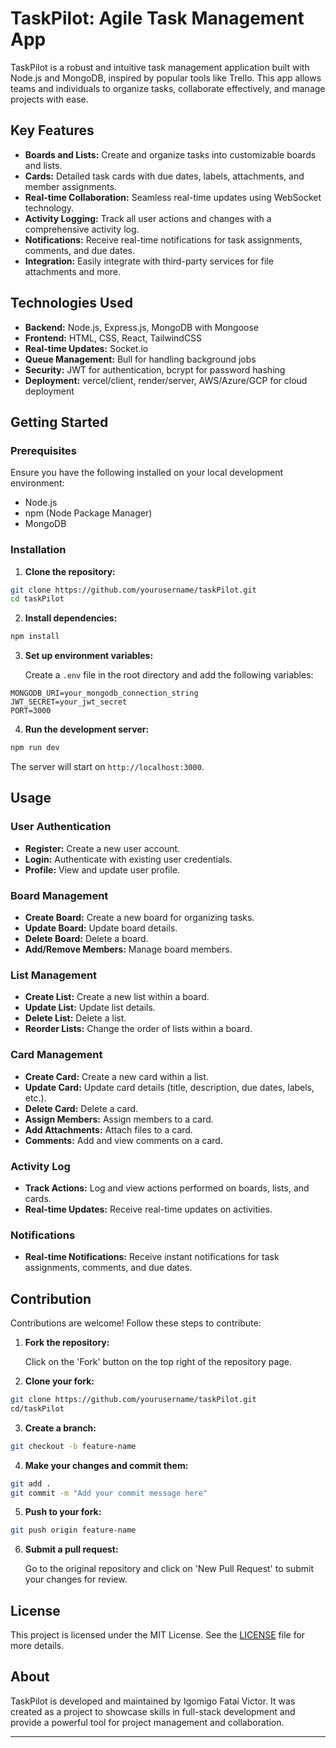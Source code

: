 
# TaskPilot: Agile Task Management App

TaskPilot is a robust and intuitive task management application built with Node.js and MongoDB, inspired by popular tools like Trello. This app allows teams and individuals to organize tasks, collaborate effectively, and manage projects with ease.

## Key Features

- **Boards and Lists:** Create and organize tasks into customizable boards and lists.
- **Cards:** Detailed task cards with due dates, labels, attachments, and member assignments.
- **Real-time Collaboration:** Seamless real-time updates using WebSocket technology.
- **Activity Logging:** Track all user actions and changes with a comprehensive activity log.
- **Notifications:** Receive real-time notifications for task assignments, comments, and due dates.
- **Integration:** Easily integrate with third-party services for file attachments and more.

## Technologies Used

- **Backend:** Node.js, Express.js, MongoDB with Mongoose
- **Frontend:** HTML, CSS, React, TailwindCSS
- **Real-time Updates:** Socket.io
- **Queue Management:** Bull for handling background jobs
- **Security:** JWT for authentication, bcrypt for password hashing
- **Deployment:** vercel/client, render/server, AWS/Azure/GCP for cloud deployment

## Getting Started

### Prerequisites

Ensure you have the following installed on your local development environment:

- Node.js
- npm (Node Package Manager)
- MongoDB

### Installation

1. **Clone the repository:**

```bash
git clone https://github.com/yourusername/taskPilot.git
cd taskPilot
```

2. **Install dependencies:**

```bash
npm install
```

3. **Set up environment variables:**

   Create a `.env` file in the root directory and add the following variables:

```
MONGODB_URI=your_mongodb_connection_string
JWT_SECRET=your_jwt_secret
PORT=3000
```

4. **Run the development server:**

```bash
npm run dev
```

The server will start on `http://localhost:3000`.

## Usage

### User Authentication

- **Register:** Create a new user account.
- **Login:** Authenticate with existing user credentials.
- **Profile:** View and update user profile.

### Board Management

- **Create Board:** Create a new board for organizing tasks.
- **Update Board:** Update board details.
- **Delete Board:** Delete a board.
- **Add/Remove Members:** Manage board members.

### List Management

- **Create List:** Create a new list within a board.
- **Update List:** Update list details.
- **Delete List:** Delete a list.
- **Reorder Lists:** Change the order of lists within a board.

### Card Management

- **Create Card:** Create a new card within a list.
- **Update Card:** Update card details (title, description, due dates, labels, etc.).
- **Delete Card:** Delete a card.
- **Assign Members:** Assign members to a card.
- **Add Attachments:** Attach files to a card.
- **Comments:** Add and view comments on a card.

### Activity Log

- **Track Actions:** Log and view actions performed on boards, lists, and cards.
- **Real-time Updates:** Receive real-time updates on activities.

### Notifications

- **Real-time Notifications:** Receive instant notifications for task assignments, comments, and due dates.

## Contribution

Contributions are welcome! Follow these steps to contribute:

1. **Fork the repository:**

   Click on the 'Fork' button on the top right of the repository page.

2. **Clone your fork:**

```bash
git clone https://github.com/yourusername/taskPilot.git
cd/taskPilot
```

3. **Create a branch:**

```bash
git checkout -b feature-name
```

4. **Make your changes and commit them:**

```bash
git add .
git commit -m "Add your commit message here"
```

5. **Push to your fork:**

```bash
git push origin feature-name
```

6. **Submit a pull request:**

   Go to the original repository and click on 'New Pull Request' to submit your changes for review.

## License

This project is licensed under the MIT License. See the [LICENSE](LICENSE) file for more details.

## About

TaskPilot is developed and maintained by Igomigo Fatai Victor. It was created as a project to showcase skills in full-stack development and provide a powerful tool for project management and collaboration.

---

